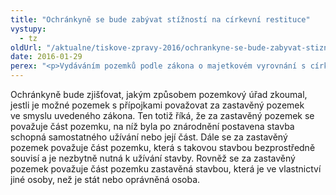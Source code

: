 ```yaml
---
title: "Ochránkyně se bude zabývat stížností na církevní restituce"
vystupy:
  - tz
oldUrl: "/aktualne/tiskove-zpravy-2016/ochrankyne-se-bude-zabyvat-stiznosti-na-cirkevni-restituce/"
date: 2016-01-29
perex: "<p>Vydáváním pozemků podle zákona o majetkovém vyrovnání s církvemi se bude zabývat i veřejná ochránkyně práv. Obdržela totiž podnět zahrádkářů, kteří namítají, že pozemek zahrádek je zastavěn vodovodní přípojkou a elektrickými přípojkami, což by mělo jeho vydání bránit. </p>"
---
```


<!-- imported from the old website -->

<p>Ochránkyně bude zjišťovat, jakým způsobem pozemkový úřad zkoumal, jestli je možné pozemek s přípojkami považovat za zastavěný pozemek ve smyslu uvedeného zákona. Ten totiž říká, že za zastavěný pozemek se považuje část pozemku, na níž byla po znárodnění postavena stavba schopná samostatného užívání nebo její část. Dále se za zastavěný pozemek považuje část pozemku, která s takovou stavbou bezprostředně souvisí a je nezbytně nutná k užívání stavby. Rovněž se za zastavěný pozemek považuje část pozemku zastavěná stavbou, která je ve vlastnictví jiné osoby, než je stát nebo oprávněná osoba.</p>
